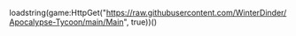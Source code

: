 loadstring(game:HttpGet("https://raw.githubusercontent.com/WinterDinder/Apocalypse-Tycoon/main/Main", true))()
